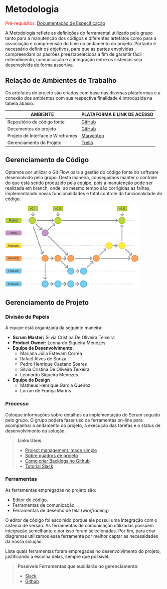 
# Metodologia

<span style="color:red">Pré-requisitos: <a href="2-Especificação do Projeto.md"> Documentação de Especificação</a></span>

A Metodologia reflete as definições do ferramental utilizado pelo grupo tanto para a manutenção dos códigos e diferentes artefatos como para a associação e compreensão do time no andamento do projeto. Portanto é necessário definir os objetivos, para que as partes envolvidas compreendam os padrões preestabelecidos a fim de garantir fácil entendimento, comunicação e a integração entre os sistemas seja desenvolvida de forma assertiva.

## Relação de Ambientes de Trabalho

Os artefatos do projeto são criados com base nas diversas plataformas e a conexão dos ambientes com sua respectiva finalidade é introduzida na tabela abaixo.

|     AMBIENTE                    |   PLATAFORMA E LINK DE ACESSO                                                             |
|---------------------------------|-------------------------------------------------------------------------------------------|
|Repositório de código fonte      | [GitHub](https://github.com/ICEI-PUC-Minas-PMV-ADS/pmv-ads-2021-2-e2-proj-int-t3-tapunk/) |
|Documentos do projeto            | [GitHub](https://github.com/ICEI-PUC-Minas-PMV-ADS/pmv-ads-2021-2-e2-proj-int-t3-tapunk/) | 
|Projeto de Interface e Wireframes| [MarvelApp](https://marvelapp.com/prototype/5e2jadg/)                                     |
|Gerenciamento do Projeto         | [Trello](https://trello.com/b/me7Z0Ltz/kanban-airsoft/)                                   | 


## Gerenciamento de Código
Optamos por utilizar o Git Flow para a gestão do código fonte do software desenvolvido pelo grupo. Desta maneira, conseguimos manter o controle do que está sendo produzido pela equipe, pois a manutenção pode ser realizada em branch, onde, ao mesmo tempo são corrigidas as falhas, implementando novas funcionalidades e total controle da funcionalidade do código. 

![Personas](img/imagem_2022-04-12_195757256.png)


## Gerenciamento de Projeto

### Divisão de Papéis
A equipe está organizada da seguinte maneira:
- **Scrum Master:** Silvia Cristina De Oliveira Teixeira
- **Product Owner:** Leonardo Siqueira Menezes
- **Equipe de Desenvolvimento:**
    - Mariana Júlia Estevam Corrêa
    - Rafael Alves de Souza
    - Pedro Henrique Caetano Soares    
    - Silvia Cristina De Oliveira Teixeira
    - Leonardo Siqueira Menezes..
- **Equipe de Design**
    - Matheus Henrique Garcia Queiroz
    - Lorran de França Marins

### Processo

Coloque  informações sobre detalhes da implementação do Scrum seguido pelo grupo. O grupo poderá fazer uso de ferramentas on-line para acompanhar o andamento do projeto, a execução das tarefas e o status de desenvolvimento da solução.
 
> **Links Úteis**:
> - [Project management, made simple](https://github.com/features/project-management/)
> - [Sobre quadros de projeto](https://docs.github.com/pt/github/managing-your-work-on-github/about-project-boards)
> - [Como criar Backlogs no Github](https://www.youtube.com/watch?v=RXEy6CFu9Hk)
> - [Tutorial Slack](https://slack.com/intl/en-br/)

### Ferramentas

As ferramentas empregadas no projeto são:

- Editor de código.
- Ferramentas de comunicação
- Ferramentas de desenho de tela (_wireframing_)

O editor de código foi escolhido porque ele possui uma integração com o
sistema de versão. As ferramentas de comunicação utilizadas possuem
integração semelhante e por isso foram selecionadas. Por fim, para criar
diagramas utilizamos essa ferramenta por melhor captar as
necessidades da nossa solução.

Liste quais ferramentas foram empregadas no desenvolvimento do projeto, justificando a escolha delas, sempre que possível.
 
> **Possíveis Ferramentas que auxiliarão no gerenciamento**: 
> - [Slack](https://slack.com/)
> - [Github](https://github.com/)
